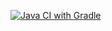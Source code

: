 [![Java CI with Gradle](https://github.com/gluk2309/webSelenium/actions/workflows/gradle.yml/badge.svg)](https://github.com/gluk2309/webSelenium/actions/workflows/gradle.yml)